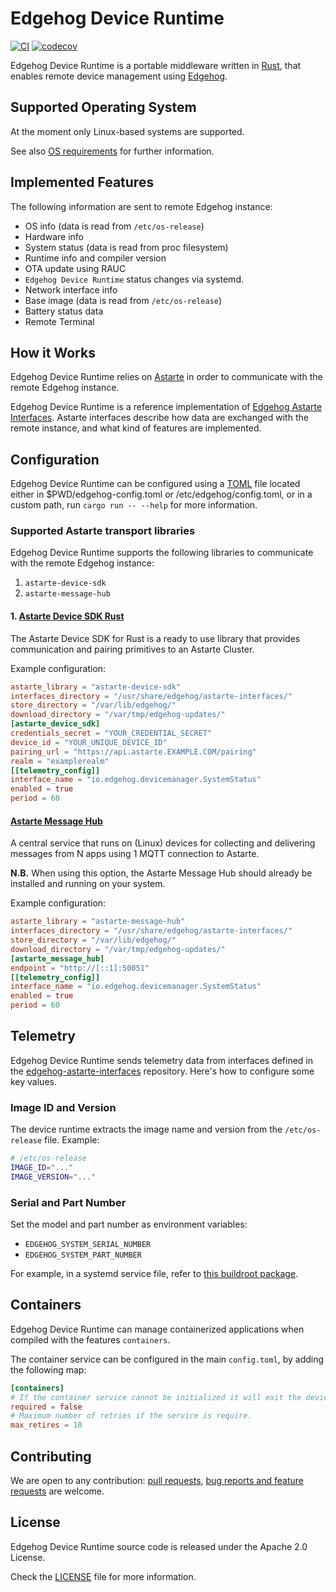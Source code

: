 <!---
  Copyright 2022 SECO Mind Srl

  SPDX-License-Identifier: Apache-2.0
-->

# Edgehog Device Runtime

[![CI](https://github.com/edgehog-device-manager/edgehog-device-runtime/actions/workflows/ci.yaml/badge.svg?branch=main)](https://github.com/edgehog-device-manager/edgehog-device-runtime/actions/workflows/ci.yaml?branch=main)
[![codecov](https://codecov.io/gh/edgehog-device-manager/edgehog-device-runtime/branch/main/graph/badge.svg)](https://app.codecov.io/gh/edgehog-device-manager)

Edgehog Device Runtime is a portable middleware written in [Rust](https://www.rust-lang.org/), that
enables remote device management using [Edgehog](https://github.com/edgehog-device-manager/edgehog).

## Supported Operating System

At the moment only Linux-based systems are supported.

See also [OS requirements](doc/os_requirements.md) for further information.

## Implemented Features

The following information are sent to remote Edgehog instance:

- OS info (data is read from `/etc/os-release`)
- Hardware info
- System status (data is read from proc filesystem)
- Runtime info and compiler version
- OTA update using RAUC
- `Edgehog Device Runtime` status changes via systemd.
- Network interface info
- Base image (data is read from `/etc/os-release`)
- Battery status data
- Remote Terminal

## How it Works

Edgehog Device Runtime relies on [Astarte](https://github.com/astarte-platform/astarte) in order to
communicate with the remote Edgehog instance.

Edgehog Device Runtime is a reference implementation of
[Edgehog Astarte Interfaces](https://github.com/edgehog-device-manager/edgehog-astarte-interfaces).
Astarte interfaces describe how data are exchanged with the remote instance, and what kind of
features are implemented.

## Configuration

Edgehog Device Runtime can be configured using a [TOML](https://en.wikipedia.org/wiki/TOML) file
located either in $PWD/edgehog-config.toml or /etc/edgehog/config.toml, or in a custom path, run
`cargo run -- --help` for more information.

### Supported Astarte transport libraries

Edgehog Device Runtime supports the following libraries to communicate with the remote Edgehog
instance:

1. `astarte-device-sdk`
2. `astarte-message-hub`

#### 1. [Astarte Device SDK Rust](https://github.com/astarte-platform/astarte-device-sdk-rust)

The Astarte Device SDK for Rust is a ready to use library that provides communication and pairing
primitives to an Astarte Cluster.

Example configuration:

```toml
astarte_library = "astarte-device-sdk"
interfaces_directory = "/usr/share/edgehog/astarte-interfaces/"
store_directory = "/var/lib/edgehog/"
download_directory = "/var/tmp/edgehog-updates/"
[astarte_device_sdk]
credentials_secret = "YOUR_CREDENTIAL_SECRET"
device_id = "YOUR_UNIQUE_DEVICE_ID"
pairing_url = "https://api.astarte.EXAMPLE.COM/pairing"
realm = "examplerealm"
[[telemetry_config]]
interface_name = "io.edgehog.devicemanager.SystemStatus"
enabled = true
period = 60
```

#### [Astarte Message Hub](https://github.com/astarte-platform/astarte-message-hub)

A central service that runs on (Linux) devices for collecting and delivering messages from N apps
using 1 MQTT connection to Astarte.

**N.B.** When using this option, the Astarte Message Hub should already be installed and running on
your system.

Example configuration:

```toml
astarte_library = "astarte-message-hub"
interfaces_directory = "/usr/share/edgehog/astarte-interfaces/"
store_directory = "/var/lib/edgehog/"
download_directory = "/var/tmp/edgehog-updates/"
[astarte_message_hub]
endpoint = "http://[::1]:50051"
[[telemetry_config]]
interface_name = "io.edgehog.devicemanager.SystemStatus"
enabled = true
period = 60
```

## Telemetry

Edgehog Device Runtime sends telemetry data from interfaces defined in the
[edgehog-astarte-interfaces](https://github.com/edgehog-device-manager/edgehog-astarte-interfaces)
repository. Here's how to configure some key values.

### Image ID and Version

The device runtime extracts the image name and version from the `/etc/os-release` file. Example:

```sh
# /etc/os-release
IMAGE_ID="..."
IMAGE_VERSION="..."
```

### Serial and Part Number

Set the model and part number as environment variables:

- `EDGEHOG_SYSTEM_SERIAL_NUMBER`
- `EDGEHOG_SYSTEM_PART_NUMBER`

For example, in a systemd service file, refer to
[this buildroot package](https://github.com/edgehog-device-manager/edgehog-buildroot-packages/blob/d3fdb188b7c683d3951c255d32ee2781be416e83/package/edgehog-device-runtime/edgehog-device-runtime.service#L17-L18).

## Containers

Edgehog Device Runtime can manage containerized applications when compiled with the features
`containers`.

The container service can be configured in the main `config.toml`, by adding the following map:

```toml
[containers]
# If the container service cannot be initialized it will exit the device runtime with an error
required = false
# Maximum number of retries if the service is require.
max_retires = 10
```

## Contributing

We are open to any contribution:
[pull requests](https://github.com/edgehog-device-manager/edgehog-device-runtime/pulls),
[bug reports and feature requests](https://github.com/edgehog-device-manager/edgehog-device-runtime/issues)
are welcome.

## License

Edgehog Device Runtime source code is released under the Apache 2.0 License.

Check the [LICENSE](LICENSE) file for more information.

